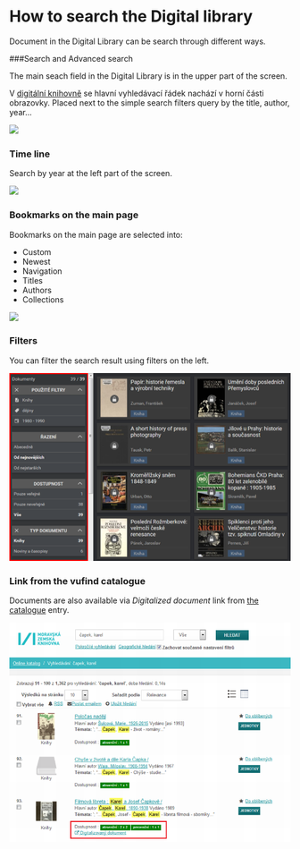 # How to search the Digital library
Document in the Digital Library can be search through different ways.

###Search and Advanced search

The main seach field in the Digital Library is in the upper part of the screen.

V <a href="http://kramerius.mzk.cz/" target="_blank">digitální knihovně</a> se hlavní vyhledávací řádek nachází v horní části obrazovky.
Placed next to the simple search filters query by the title, author, year...

![](/images/help/jakHledat/jednoducheHledani.png)

### Time line
Search by year at the left part of the screen.

![](/images/help/jakHledat/casovaOsa.png)

### Bookmarks on the main page
Bookmarks on the main page are selected into:

* Custom
* Newest
* Navigation
* Titles
* Authors
* Collections

![](/images/help/jakHledat/zalozky.png)

### Filters
You can filter the search result using filters on the left.

![](/images/help/jakHledat/filtry.png)

### Link from the vufind catalogue
Documents are also available via *Digitalized document* link from <a href="https://vufind.mzk.cz/" target="_blank">the catalogue</a> entry.

![](/images/help/jakHledat/katalog.png)
